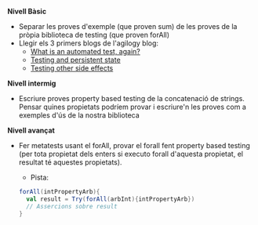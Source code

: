 
**Nivell Bàsic**

- Separar les proves d'exemple (que proven sum) de les proves de la pròpia biblioteca de testing (que proven forAll)
- Llegir els 3 primers blogs de l'agilogy blog:
  - [What is an automated test, again?](https://blog.agilogy.com/2022-05-27-what-is-an-automated-test-again.html)
  - [Testing and persistent state](https://blog.agilogy.com/2022-06-17-testing-and-persistent-state.html)
  - [Testing other side effects](https://blog.agilogy.com/2022-07-08-testing-other-side-effects.html)

**Nivell intermig**

- Escriure proves property based testing de la concatenació de strings. Pensar quines propietats podríem provar i escriure'n les proves com a exemples d'ús de la nostra biblioteca

**Nivell avançat**

- Fer metatests usant el forAll, provar el forall fent property based testing
(per tota propietat dels enters si executo forall d'aquesta propietat, el resultat té aquestes propietats).
    
    - Pista: 
    
    ```scala
    forAll(intPropertyArb){
      val result = Try(forAll(arbInt){intPropertyArb})
      // Assercions sobre result
    }
    ```